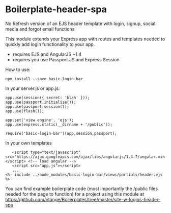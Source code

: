 # Boilerplate-header-spa

No Refresh version of an EJS header template with login, signup, social media and forgot email functions

This module extends your Express app with routes and templates needed to quickly add login functionality to your app.

 - requires EJS and AngularJS ~1.4
 - requires you use Passport.JS and Express Session
 
 How to use:
 
 ```
 npm install --save basic-login-bar
 ```
 In your server.js or app.js:
 ```
app.use(session({ secret: 'blah' }));
app.use(passport.initialize());
app.use(passport.session());
app.use(flash());

app.set('view engine', 'ejs'); 
app.use(express.static(__dirname + '/public'));

require('basic-login-bar')(app,session,passport);
 ```
 In your own templates
 ```
 	<script type="text/javascript" src="https://ajax.googleapis.com/ajax/libs/angularjs/1.4.7/angular.min.js"></script> <!-- load angular -->
	<script src="app.js"></script>
	...
<%- include ../node_modules/basic-login-bar/views/partials/header.ejs %>
 ```
 You can find example boilerplate code (most importantly the /public files needed for the page to function) for a project using this module at 
 https://github.com/vtange/Boilerplates/tree/master/site-w-logins-header-spa
